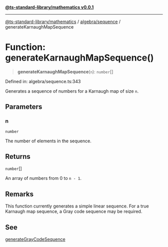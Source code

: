 [**@ts-standard-library/mathematics v0.0.1**](../../../README.md)

***

[@ts-standard-library/mathematics](../../../README.md) / [algebra/sequence](../README.md) / generateKarnaughMapSequence

# Function: generateKarnaughMapSequence()

> **generateKarnaughMapSequence**(`n`): `number`[]

Defined in: algebra/sequence.ts:343

Generates a sequence of numbers for a Karnaugh map of size `n`.

## Parameters

### n

`number`

The number of elements in the sequence.

## Returns

`number`[]

An array of numbers from 0 to `n - 1`.

## Remarks

This function currently generates a simple linear sequence. For a true Karnaugh map sequence,
a Gray code sequence may be required.

## See

[generateGrayCodeSequence](generateGrayCodeSequence.md)
